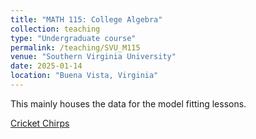 ```yaml
---
title: "MATH 115: College Algebra"
collection: teaching
type: "Undergraduate course"
permalink: /teaching/SVU_M115
venue: "Southern Virginia University"
date: 2025-01-14
location: "Buena Vista, Virginia"
---
```


This mainly houses the data for the model fitting lessons.

[Cricket Chirps](/files/teaching/files-SVU-M115/CricketChirps.csv)
